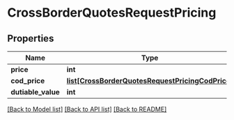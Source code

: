 # CrossBorderQuotesRequestPricing

## Properties
Name | Type | Description | Notes
------------ | ------------- | ------------- | -------------
**price** | **int** |  | [optional] 
**cod_price** | [**list[CrossBorderQuotesRequestPricingCodPrice]**](CrossBorderQuotesRequestPricingCodPrice.md) |  | [optional] 
**dutiable_value** | **int** |  | [optional] 

[[Back to Model list]](../README.md#documentation-for-models) [[Back to API list]](../README.md#documentation-for-api-endpoints) [[Back to README]](../README.md)


